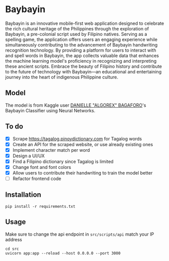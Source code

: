 # Baybayin
Baybayin is an innovative mobile-first web application designed to celebrate the rich cultural heritage of the Philippines through the exploration of Baybayin, a pre-colonial script used by Filipino natives. Serving as a spelling game, the application offers users an engaging experience while simultaneously contributing to the advancement of Baybayin handwriting recognition technology. By providing a platform for users to interact with and spell words in Baybayin, the app collects valuable data that enhances the machine learning model's proficiency in recognizing and interpreting these ancient scripts. Embrace the beauty of Filipino history and contribute to the future of technology with Baybayin—an educational and entertaining journey into the heart of indigenous Philippine culture.

## Model
The model is from Kaggle user [DANIELLE "ALGOREX" BAGAFORO](https://www.kaggle.com/code/daniellebagaforomeer/baybayin-classifier-using-neural-networks/notebook)'s Baybayin Classifier using Neural Networks.

## To do
- [x] Scrape https://tagalog.pinoydictionary.com for Tagalog words
- [x] Create an API for the scraped website, or use already existing ones
- [x] Implement character match per word 
- [x] Design a UI/UX  
- [x] Find a Filipino dictionary since Tagalog is limited 
- [x] Change font and font colors
- [x] Allow users to contribute their handwriting to train the model better
- [ ] Refactor frontend code

## Installation
```
pip install -r requirements.txt
```

## Usage
Make sure to change the api endpoint in `src/scripts/api` match your IP address
```
cd src
uvicorn app:app --reload --host 0.0.0.0 --port 3000
```
